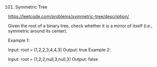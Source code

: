 101. Symmetric Tree

https://leetcode.com/problems/symmetric-tree/description/

Given the root of a binary tree, check whether it is a mirror of itself (i.e., symmetric around its center).

 


Example 1:


Input: root = [1,2,2,3,4,4,3]
Output: true
Example 2:



Input: root = [1,2,2,null,3,null,3]
Output: false
